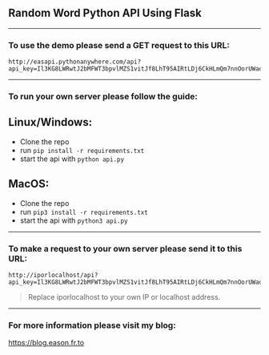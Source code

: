 ## Random Word Python API Using Flask
---
### To use the demo please send a GET request to this URL:
```shell
http://easapi.pythonanywhere.com/api?api_key=Il3KG8LWRwtJ2bMFWT3bpvlMZS1vitJf8LhT95AIRtLDj6CkHLmQm7nnOorUWaqn7ASABJVtDpOsCAsKpZNtRVo3exppbpL99x5cstbYugMmK0FyUBJNjePULoty7YiX
```
---
### To run your own server please follow the guide:

## Linux/Windows:
- Clone the repo
- run ```pip install -r requirements.txt```
- start the api with ```python api.py```

## MacOS:
- Clone the repo
- run ```pip3 install -r requirements.txt```
- start the api with ```python3 api.py```

---
### To make a request to your own server please send it to this URL:
```shell
http://iporlocalhost/api?api_key=Il3KG8LWRwtJ2bMFWT3bpvlMZS1vitJf8LhT95AIRtLDj6CkHLmQm7nnOorUWaqn7ASABJVtDpOsCAsKpZNtRVo3exppbpL99x5cstbYugMmK0FyUBJNjePULoty7YiX
```
> Replace iporlocalhost to your own IP or localhost address.

---
### For more information please visit my blog:
https://blog.eason.fr.to

